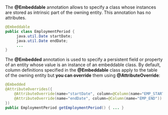 The **@Embeddable** annotation allows to specify a class whose instances are 
stored as intrinsic part of the owning entity. This annotation has no attributes.

```java
@Embeddable
public class EmploymentPeriod {
     java.util.Date startDate;
     java.util.Date endDate;
     ...
}
```

The **@Embedded** annotation is used to specify a persistent field or property of an 
entity whose value is an instance of an embeddable class. By default, column 
definitions specified in the **@Embeddable** class apply to the table of the owning 
entity but **you can override** them using **@AttributeOverride**:

```java
@Embedded
@AttributeOverrides({
    @AttributeOverride(name="startDate", column=@Column(name="EMP_START")),
    @AttributeOverride(name="endDate", column=@Column(name="EMP_END"))
})
public EmploymentPeriod getEmploymentPeriod() { ... }
```

